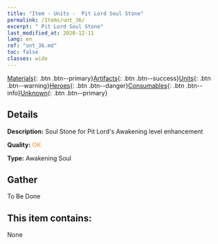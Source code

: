 ```yaml
---
title: "Item - Units -  Pit Lord Soul Stone"
permalink: /Items/unt_36/
excerpt: " Pit Lord Soul Stone"
last_modified_at: 2020-12-11
lang: en
ref: "unt_36.md"
toc: false
classes: wide
---
```

 [Materials](/Items/){: .btn .btn--primary}[Artifacts](/Items/Artifacts/){: .btn .btn--success}[Units](/Items/Units/){: .btn .btn--warning}[Heroes](/Items/Heroes/){: .btn .btn--danger}[Consumables](/Items/Consumables/){: .btn .btn--info}[Unknown](/Items/Unknown/){: .btn .btn--primary}

## Details
 **Description:** Soul Stone for Pit Lord's Awakening level enhancement

 **Quality:** <span style="color: #FF8C00">OK</span>

 **Type:** Awakening Soul

## Gather

  To Be Done

## This item contains:

  None

